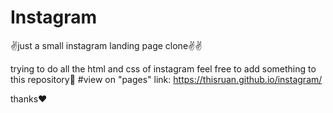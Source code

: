# Instagram

✌️just a small instagram landing page clone✌️✌️

trying to do all the html and css of instagram feel free to add something to this repository💁
#view on "pages"
link: https://thisruan.github.io/instagram/

thanks❤️
